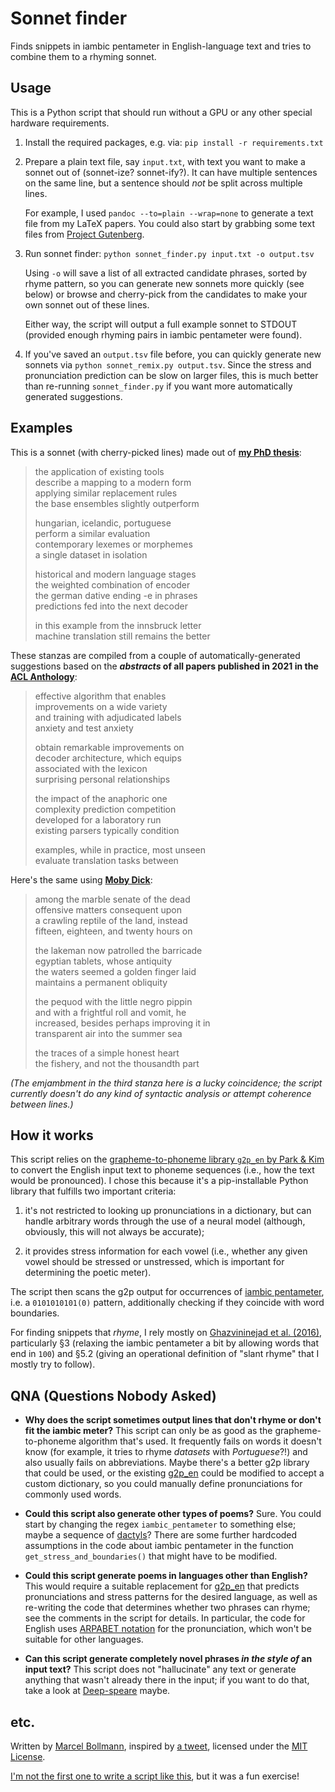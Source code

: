 # Sonnet finder

Finds snippets in iambic pentameter in English-language text and tries to
combine them to a rhyming sonnet.

## Usage

This is a Python script that should run without a GPU or any other special
hardware requirements.

1. Install the required packages, e.g. via: `pip install -r requirements.txt`

2. Prepare a plain text file, say `input.txt`, with text you want to make a
   sonnet out of (sonnet-ize? sonnet-ify?).  It can have multiple sentences on
   the same line, but a sentence should _not_ be split across multiple lines.

   For example, I used `pandoc --to=plain --wrap=none` to generate a text file
   from my LaTeX papers.  You could also start by grabbing some text files from
   [Project Gutenberg](https://www.gutenberg.org/).

3. Run sonnet finder: `python sonnet_finder.py input.txt -o output.tsv`

   Using `-o` will save a list of all extracted candidate phrases, sorted by
   rhyme pattern, so you can generate new sonnets more quickly (see below) or
   browse and cherry-pick from the candidates to make your own sonnet out of
   these lines.

   Either way, the script will output a full example sonnet to STDOUT (provided
   enough rhyming pairs in iambic pentameter were found).

4. If you've saved an `output.tsv` file before, you can quickly generate new
   sonnets via `python sonnet_remix.py output.tsv`.  Since the stress and
   pronunciation prediction can be slow on larger files, this is much better
   than re-running `sonnet_finder.py` if you want more automatically generated
   suggestions.

## Examples

This is a sonnet (with cherry-picked lines) made out of [**my PhD
thesis**](https://www.linguistics.rub.de/forschung/arbeitsberichte/22.pdf):

> the application of existing tools  
> describe a mapping to a modern form  
> applying similar replacement rules  
> the base ensembles slightly outperform  
>
> hungarian, icelandic, portuguese  
> perform a similar evaluation  
> contemporary lexemes or morphemes  
> a single dataset in isolation  
>
> historical and modern language stages  
> the weighted combination of encoder  
> the german dative ending -e in phrases  
> predictions fed into the next decoder  
>
> in this example from the innsbruck letter  
> machine translation still remains the better

These stanzas are compiled from a couple of automatically-generated suggestions
based on the **_abstracts_ of all papers published in 2021 in the [ACL
Anthology](https://aclanthology.org/)**:

> effective algorithm that enables  
> improvements on a wide variety  
> and training with adjudicated labels  
> anxiety and test anxiety  
>
> obtain remarkable improvements on  
> decoder architecture, which equips  
> associated with the lexicon  
> surprising personal relationships  
>
> the impact of the anaphoric one  
> complexity prediction competition  
> developed for a laboratory run  
> existing parsers typically condition  
>
> examples, while in practice, most unseen  
> evaluate translation tasks between

Here's the same using [**Moby Dick**](https://www.gutenberg.org/ebooks/2701):

> among the marble senate of the dead  
> offensive matters consequent upon  
> a crawling reptile of the land, instead  
> fifteen, eighteen, and twenty hours on  
>
> the lakeman now patrolled the barricade  
> egyptian tablets, whose antiquity  
> the waters seemed a golden finger laid  
> maintains a permanent obliquity  
>
> the pequod with the little negro pippin  
> and with a frightful roll and vomit, he  
> increased, besides perhaps improving it in  
> transparent air into the summer sea  
>
> the traces of a simple honest heart  
> the fishery, and not the thousandth part

*(The emjambment in the third stanza here is a lucky coincidence; the script
currently doesn't do any kind of syntactic analysis or attempt coherence between
lines.)*

## How it works

This script relies on the [grapheme-to-phoneme library `g2p_en` by Park &
Kim](https://github.com/Kyubyong/g2p) to convert the English input text to
phoneme sequences (i.e., how the text would be pronounced).  I chose this
because it's a pip-installable Python library that fulfills two important
criteria:

1. it's not restricted to looking up pronunciations in a dictionary, but can
   handle arbitrary words through the use of a neural model (although,
   obviously, this will not always be accurate);

2. it provides stress information for each vowel (i.e., whether any given vowel
   should be stressed or unstressed, which is important for determining the
   poetic meter).

The script then scans the g2p output for occurrences of [iambic
pentameter](https://en.wikipedia.org/wiki/Iambic_pentameter), i.e. a
`0101010101(0)` pattern, additionally checking if they coincide with word
boundaries.

For finding snippets that _rhyme_, I rely mostly on [Ghazvininejad et
al. (2016)](https://aclanthology.org/D16-1126), particularly §3 (relaxing the
iambic pentameter a bit by allowing words that end in `100`) and §5.2 (giving an
operational definition of "slant rhyme" that I mostly try to follow).


## QNA (Questions Nobody Asked)

- **Why does the script sometimes output lines that don't rhyme or don't fit the
  iambic meter?**  This script can only be as good as the grapheme-to-phoneme
  algorithm that's used.  It frequently fails on words it doesn't know (for
  example, it tries to rhyme _datasets_ with _Portuguese_?!) and also usually
  fails on abbreviations.  Maybe there's a better g2p library that could be
  used, or the existing [g2p_en](https://github.com/Kyubyong/g2p) could be
  modified to accept a custom dictionary, so you could manually define
  pronunciations for commonly used words.

- **Could this script also generate other types of poems?**  Sure.  You could
  start by changing the regex `iambic_pentameter` to something else; maybe a
  sequence of [dactyls](https://en.wikipedia.org/wiki/Dactyl_(poetry))?  There
  are some further hardcoded assumptions in the code about iambic pentameter in
  the function `get_stress_and_boundaries()` that might have to be modified.

- **Could this script generate poems in languages other than English?**  This
  would require a suitable replacement for
  [g2p_en](https://github.com/Kyubyong/g2p) that predicts pronunciations and
  stress patterns for the desired language, as well as re-writing the code that
  determines whether two phrases can rhyme; see the comments in the script for
  details.  In particular, the code for English uses [ARPABET
  notation](https://en.wikipedia.org/wiki/ARPABET) for the pronunciation, which
  won't be suitable for other languages.

- **Can this script generate completely novel phrases _in the style of_ an input
  text?**  This script does not "hallucinate" any text or generate anything that
  wasn't already there in the input; if you want to do that, take a look at
  [Deep-speare](https://github.com/jhlau/deepspeare) maybe.


## etc.

Written by [Marcel Bollmann](https://marcel.bollmann.me/), inspired by [a
tweet](https://twitter.com/samuelmehr/status/1427463112563773441), licensed
under the [MIT License](LICENSE).

[I'm not the first one to write a script like
this](https://github.com/rossgoodwin/sonnetizer), but it was a fun exercise!
